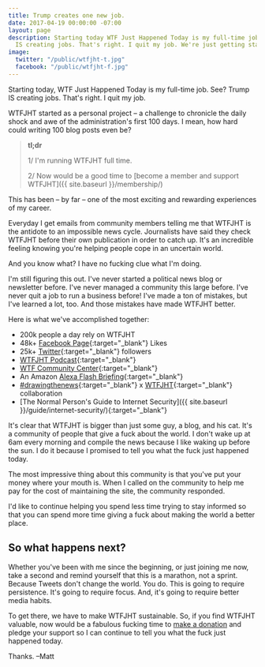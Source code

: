 ```yaml
---
title: Trump creates one new job.
date: 2017-04-19 00:00:00 -07:00
layout: page
description: Starting today WTF Just Happened Today is my full-time job. See? Trump
  IS creating jobs. That's right. I quit my job. We're just getting started.
image:
  twitter: "/public/wtfjht-t.jpg"
  facebook: "/public/wtfjht-f.jpg"
---
```


<p class="lead">Starting today, WTF Just Happened Today is my full-time job. See? Trump IS creating jobs. That's right. I quit my job. </p>

WTFJHT started as a personal project – a challenge to chronicle the daily shock and awe of the administration's first 100 days. I mean, how hard could writing 100 blog posts even be? 

> **tl;dr**
>
> 1/ I'm running WTFJHT full time.		
>
> 2/ Now would be a good time to [become a member and support WTFJHT]({{ site.baseurl }}/membership/)
>

This has been – by far – one of the most exciting and rewarding experiences of my career. 

Everyday I get emails from community members telling me that WTFJHT is the antidote to an impossible news cycle. Journalists have said they check WTFJHT before their own publication in order to catch up. It's an incredible feeling knowing you're helping people cope in an uncertain world. 

And you know what? I have no fucking clue what I'm doing. 

I'm still figuring this out. I've never started a political news blog or newsletter before. I've never managed a community this large before. I’ve never quit a job to run a business before! I've made a ton of mistakes, but I've learned a lot, too. And those mistakes have made WTFJHT better.

Here is what we've accomplished together:

* 200k people a day rely on WTFJHT
* 48k+ [Facebook Page](https://www.facebook.com/wtfjht/){:target="_blank"} Likes
* 25k+ [Twitter](https://twitter.com/wtfjht){:target="_blank"} followers
* [WTFJHT Podcast](https://whatthefuckjusthappenedtoday.com/podcasts/){:target="_blank"}
* [WTF Community Center](https://talk.whatthefuckjusthappenedtoday.com/){:target="_blank"}
* An Amazon [Alexa Flash Briefing](https://www.amazon.com/dp/B078ZQ72JN/){:target="_blank"}
* [#drawingthenews](https://www.instagram.com/enoogs/){:target="_blank"} x [WTFJHT](https://www.instagram.com/wtfjht/){:target="_blank"} collaboration
* [The Normal Person's Guide to Internet Security]({{ site.baseurl }}/guide/internet-security/){:target="_blank"}

It's clear that WTFJHT is bigger than just some guy, a blog, and his cat. It's a community of people that give a fuck about the world. I don't wake up at 6am every morning and compile the news because I like waking up before the sun. I do it because I promised to tell you what the fuck just happened today. 

The most impressive thing about this community is that you've put your money where your mouth is. When I called on the community to help me pay for the cost of maintaining the site, the community responded. 

I'd like to continue helping you spend less time trying to stay informed so that you can spend more time giving a fuck about making the world a better place.

## So what happens next?

Whether you've been with me since the beginning, or just joining me now, take a second and remind yourself that this is a marathon, not a sprint. Because Tweets don't change the world. You do. This is going to require persistence. It's going to require focus. And, it's going to require better media habits.

To get there, we have to make WTFJHT sustainable. So, if you find WTFJHT valuable, now would be a fabulous fucking time to [make a donation](https://whatthefuckjusthappenedtoday.com/membership/) and pledge your support so I can continue to tell you what the fuck just happened today.

Thanks.
–Matt